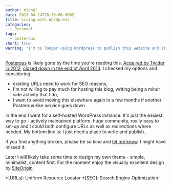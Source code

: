 ```yaml
---
author: michal
date: 2013-04-24T18:36:06.000Z
title: Living with Wordpress
categories:
  - Personal
tags:
  - posterous
short: true
warning: "I'm no longer using Wordpress to publish this website and it went through several re-designs."
---
```


[Posterous][posterous] is likely gone by the time you're reading this. [Acquired by Twitter in 2012][tcposteroustwitter], [closed down in the end of April 2013][tcposterousshutdown]. I checked my options and considering:

<!--more-->

* existing URLs need to work for SEO reasons,
* I'm not willing to pay much for hosting this blog, writing being a minor side activity that I do,
* I want to avoid moving this elsewhere again in a few months if another Posterous-like service goes down.

In the end I went for a self-hosted WordPress instance. It's just the easiest way to go - actively maintained platform, huge community, really easy to set-up and I could both configure URLs as well as redirections where needed. My bottom line is: I just need a place to write and publish.

If you find anything broken, please be so kind and [let me know][twittermpaluchowski]. I might have missed it.

Later I will likely take some time to design my own theme - simple, minimalist, content first. For the moment enjoy the visually excellent design by [SiteOrigin][siteorigin].

[posterous]: http://posterous.com
[tcposteroustwitter]: http://techcrunch.com/2012/03/12/posterous-finds-a-home-in-the-arms-of-twitter/
[tcposterousshutdown]: http://techcrunch.com/2013/02/15/posterous-will-shut-down-on-april-30th-co-founder-garry-tan-launches-posthaven-to-save-your-sites/
[twittermpaluchowski]: http://twitter.com/mpaluchowski
[siteorigin]: http://siteorigin.com/

*[URLs]: Uniform Resource Locator
*[SEO]: Search Engine Optimization
